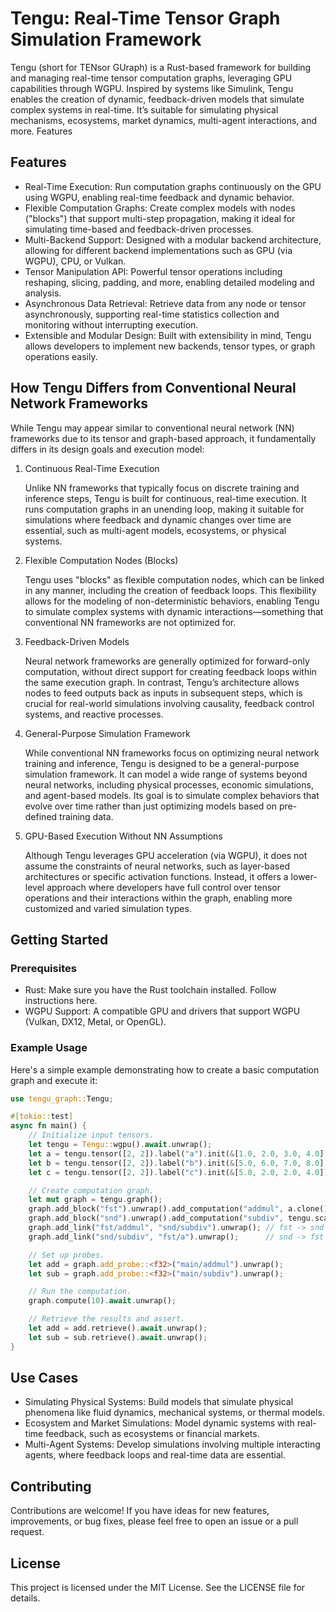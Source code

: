 # Tengu: Real-Time Tensor Graph Simulation Framework

Tengu (short for TENsor GUraph) is a Rust-based framework for building and managing real-time tensor computation graphs, leveraging GPU capabilities through WGPU. Inspired by systems like Simulink, Tengu enables the creation of dynamic, feedback-driven models that simulate complex systems in real-time. It’s suitable for simulating physical mechanisms, ecosystems, market dynamics, multi-agent interactions, and more.
Features

## Features

- Real-Time Execution: Run computation graphs continuously on the GPU using WGPU, enabling real-time feedback and dynamic behavior.
- Flexible Computation Graphs: Create complex models with nodes ("blocks") that support multi-step propagation, making it ideal for simulating time-based and feedback-driven processes.
- Multi-Backend Support: Designed with a modular backend architecture, allowing for different backend implementations such as GPU (via WGPU), CPU, or Vulkan.
- Tensor Manipulation API: Powerful tensor operations including reshaping, slicing, padding, and more, enabling detailed modeling and analysis.
- Asynchronous Data Retrieval: Retrieve data from any node or tensor asynchronously, supporting real-time statistics collection and monitoring without interrupting execution.
- Extensible and Modular Design: Built with extensibility in mind, Tengu allows developers to implement new backends, tensor types, or graph operations easily.

## How Tengu Differs from Conventional Neural Network Frameworks

While Tengu may appear similar to conventional neural network (NN) frameworks due to its tensor and graph-based approach, it fundamentally differs in its design goals and execution model:

1. Continuous Real-Time Execution

    Unlike NN frameworks that typically focus on discrete training and inference steps, Tengu is built for continuous, real-time execution. It runs computation graphs in an unending loop, making it suitable for simulations where feedback and dynamic changes over time are essential, such as multi-agent models, ecosystems, or physical systems.

2. Flexible Computation Nodes (Blocks)

    Tengu uses "blocks" as flexible computation nodes, which can be linked in any manner, including the creation of feedback loops. This flexibility allows for the modeling of non-deterministic behaviors, enabling Tengu to simulate complex systems with dynamic interactions—something that conventional NN frameworks are not optimized for.

3. Feedback-Driven Models

    Neural network frameworks are generally optimized for forward-only computation, without direct support for creating feedback loops within the same execution graph. In contrast, Tengu’s architecture allows nodes to feed outputs back as inputs in subsequent steps, which is crucial for real-world simulations involving causality, feedback control systems, and reactive processes.

4. General-Purpose Simulation Framework

    While conventional NN frameworks focus on optimizing neural network training and inference, Tengu is designed to be a general-purpose simulation framework. It can model a wide range of systems beyond neural networks, including physical processes, economic simulations, and agent-based models. Its goal is to simulate complex behaviors that evolve over time rather than just optimizing models based on pre-defined training data.

5. GPU-Based Execution Without NN Assumptions

    Although Tengu leverages GPU acceleration (via WGPU), it does not assume the constraints of neural networks, such as layer-based architectures or specific activation functions. Instead, it offers a lower-level approach where developers have full control over tensor operations and their interactions within the graph, enabling more customized and varied simulation types.

## Getting Started

### Prerequisites

- Rust: Make sure you have the Rust toolchain installed. Follow instructions here.
- WGPU Support: A compatible GPU and drivers that support WGPU (Vulkan, DX12, Metal, or OpenGL).

### Example Usage

Here's a simple example demonstrating how to create a basic computation graph and execute it:

```rust
use tengu_graph::Tengu;

#[tokio::test]
async fn main() {
    // Initialize input tensors.
    let tengu = Tengu::wgpu().await.unwrap();
    let a = tengu.tensor([2, 2]).label("a").init(&[1.0, 2.0, 3.0, 4.0]);
    let b = tengu.tensor([2, 2]).label("b").init(&[5.0, 6.0, 7.0, 8.0]);
    let c = tengu.tensor([2, 2]).label("c").init(&[5.0, 2.0, 2.0, 4.0]);

    // Create computation graph.
    let mut graph = tengu.graph();
    graph.add_block("fst").unwrap().add_computation("addmul", a.clone() * b.clone() + 1.0)
    graph.add_block("snd").unwrap().add_computation("subdiv", tengu.scalar(2.0) * b.clone() - a.clone() / c);
    graph.add_link("fst/addmul", "snd/subdiv").unwrap(); // fst -> snd
    graph.add_link("snd/subdiv", "fst/a").unwrap();      // snd -> fst

    // Set up probes.
    let add = graph.add_probe::<f32>("main/addmul").unwrap();
    let sub = graph.add_probe::<f32>("main/subdiv").unwrap();

    // Run the computation.
    graph.compute(10).await.unwrap();

    // Retrieve the results and assert.
    let add = add.retrieve().await.unwrap();
    let sub = sub.retrieve().await.unwrap();
}
```

## Use Cases

- Simulating Physical Systems: Build models that simulate physical phenomena like fluid dynamics, mechanical systems, or thermal models.
- Ecosystem and Market Simulations: Model dynamic systems with real-time feedback, such as ecosystems or financial markets.
- Multi-Agent Systems: Develop simulations involving multiple interacting agents, where feedback loops and real-time data are essential.

## Contributing

Contributions are welcome! If you have ideas for new features, improvements, or bug fixes, please feel free to open an issue or a pull request.

## License

This project is licensed under the MIT License. See the LICENSE file for details.
